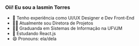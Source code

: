 ### Oii! Eu sou a Iasmin Torres 

- 🔭 Tenho experiência como UI/UX Designer e Dev Front-End
- 🐱‍👤 Atualmente sou Diretora de Projetos
- 👩‍🎓 Graduanda em Sistemas de Informação na UFVJM
- 🌱 Estudando React.js
- 😄 Pronouns: ela/dela

